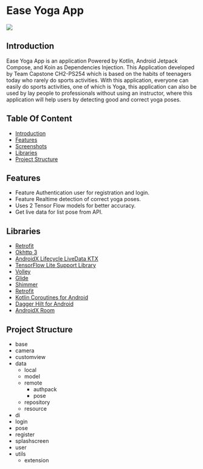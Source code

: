 # Ease Yoga App

<img src="https://github.com/CH2-PS254/easeyoga-app/blob/master/Banner%20App.png?raw=true" align="center">


## Introduction 
Ease Yoga App is an application Powered by Kotlin, Android Jetpack Compose, and Koin as Dependencies Injection. This Application developed
by Team Capstone CH2-PS254 which is based on the habits of teenagers today who rarely do sports activities.
With this application, everyone can easily do sports activities, one of which is Yoga, this application
can also be used by lay people to professionals without using an instructor, where this application 
will help users by detecting good and correct yoga poses.


## Table Of Content 
- [Introduction](#introduction)
- [Features](#features)
- [Screenshots](#screenshots)
- [Libraries](#libraries)
- [Project Structure](#project-structure)

## Features 
- Feature Authentication user for registration and login.
- Feature Realtime detection of correct yoga poses.
- Uses 2 Tensor Flow models for better accuracy.
- Get live data for list pose from API.

## Libraries 
- [Retrofit](https://square.github.io/retrofit/)
- [Okhttp 3](https://square.github.io/okhttp/)
- [AndroidX Lifecycle LiveData KTX](https://developer.android.com/jetpack/androidx/releases/lifecycle#2.6.2)
- [TensorFlow Lite Support Library](https://bintray.com/google/tensorflow/org.tensorflow.lite.support)
- [Volley](https://developer.android.com/training/volley)
- [Glide](https://github.com/bumptech/glide)
- [Shimmer](https://github.com/facebook/shimmer-android)
- [Retrofit](https://square.github.io/retrofit/)
- [Kotlin Coroutines for Android](https://github.com/Kotlin/kotlinx.coroutines)
- [Dagger Hilt for Android](https://dagger.dev/hilt/)
- [AndroidX Room](https://developer.android.com/topic/libraries/architecture/room)

## Project Structure 
- base
- camera
- customview
- data
  - local
  - model
  - remote
    - authpack
    - pose
  - repository
  - resource
- di
- login
- pose
- register
- splashscreen
- user
- utils
  - extension
